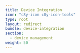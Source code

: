```yaml
---
title: Device Integration
icon: "c8y-icon c8y-icon-tools"
type: root
layout: redirect
bundle: device-integration
section: 
  - device_management
weight: 50
---
```

